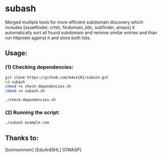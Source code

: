 # subash

Merged multiple tools for more efficient subdomain discovery which includes [assetfinder, crtsh, findomain, jldc, subfinder, amass] it automatically sort all found subdomain and remove similar entries and than run httprobe against it and store both lists.

## Usage:

### (1) Checking dependencies:

```sh
git clone https://github.com/m4xx101/subash.git
cd subash
chmod +x check-dependencies.sh
chmod +x subash.sh

./check-dependencies.sh
```

### (2) Running the script:

```sh
./subash example.com
```
## Thanks to:
[tomnomnom]
[Edu4rdSHL]
[OWASP]
